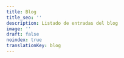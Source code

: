 ```yaml
---
title: Blog
title_seo: ''
description: Listado de entradas del blog
image: ''
draft: false
noindex: true
translationKey: blog
---
```

